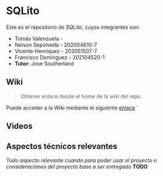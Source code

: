# SQLito

Este es el repositorio de *SQLito*, cuyos integrantes son:

* Tomás Valenzuela - 
* Nelson Sepúlveda - 202004610-7
* Vicente Henríquez - 202051507-7
* Francisco Domínguez - 202104520-1
* **Tutor**: Jose Southerland

## Wiki

> Obtener enlace desde el home de la wiki del repo.

Puede acceder a la Wiki mediante el siguiente [enlace](https://github.com/Sh3ng45/SQLito-PROY-INGSW/wiki)
`

## Videos


## Aspectos técnicos relevantes

*Todo aspecto relevante cuando para poder usar el proyecto o consideraciones del proyecto base a ser entregado* **TODO**
